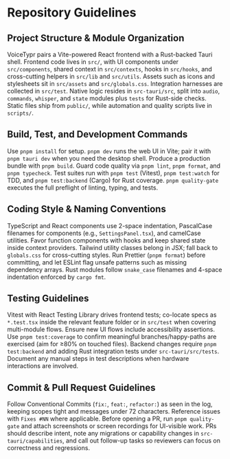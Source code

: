 # Repository Guidelines

## Project Structure & Module Organization
VoiceTypr pairs a Vite-powered React frontend with a Rust-backed Tauri shell. Frontend code lives in `src/`, with UI components under `src/components`, shared context in `src/contexts`, hooks in `src/hooks`, and cross-cutting helpers in `src/lib` and `src/utils`. Assets such as icons and stylesheets sit in `src/assets` and `src/globals.css`. Integration harnesses are collected in `src/test`. Native logic resides in `src-tauri/src`, split into `audio`, `commands`, `whisper`, and `state` modules plus `tests` for Rust-side checks. Static files ship from `public/`, while automation and quality scripts live in `scripts/`.

## Build, Test, and Development Commands
Use `pnpm install` for setup. `pnpm dev` runs the web UI in Vite; pair it with `pnpm tauri dev` when you need the desktop shell. Produce a production bundle with `pnpm build`. Guard code quality via `pnpm lint`, `pnpm format`, and `pnpm typecheck`. Test suites run with `pnpm test` (Vitest), `pnpm test:watch` for TDD, and `pnpm test:backend` (Cargo) for Rust coverage. `pnpm quality-gate` executes the full preflight of linting, typing, and tests.

## Coding Style & Naming Conventions
TypeScript and React components use 2-space indentation, PascalCase filenames for components (e.g., `SettingsPanel.tsx`), and camelCase utilities. Favor function components with hooks and keep shared state inside context providers. Tailwind utility classes belong in JSX; fall back to `globals.css` for cross-cutting styles. Run Prettier (`pnpm format`) before committing, and let ESLint flag unsafe patterns such as missing dependency arrays. Rust modules follow `snake_case` filenames and 4-space indentation enforced by `cargo fmt`.

## Testing Guidelines
Vitest with React Testing Library drives frontend tests; co-locate specs as `*.test.tsx` inside the relevant feature folder or in `src/test` when covering multi-module flows. Ensure new UI flows include accessibility assertions. Use `pnpm test:coverage` to confirm meaningful branches/happy-paths are exercised (aim for ≥80% on touched files). Backend changes require `pnpm test:backend` and adding Rust integration tests under `src-tauri/src/tests`. Document any manual steps in test descriptions when hardware interactions are involved.

## Commit & Pull Request Guidelines
Follow Conventional Commits (`fix:`, `feat:`, `refactor:`) as seen in the log, keeping scopes tight and messages under 72 characters. Reference issues with `Fixes #NN` where applicable. Before opening a PR, run `pnpm quality-gate` and attach screenshots or screen recordings for UI-visible work. PRs should describe intent, note any migrations or capability changes in `src-tauri/capabilities`, and call out follow-up tasks so reviewers can focus on correctness and regressions.
